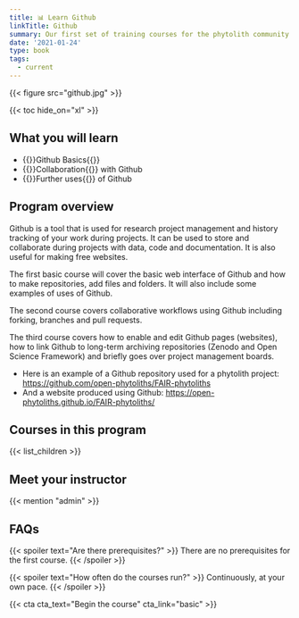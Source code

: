 ```yaml
---
title: 📊 Learn Github
linkTitle: Github
summary: Our first set of training courses for the phytolith community happened in three sessions in Spring 2022. Here are all of the material for these three sessions, so that you can work through them at your own pace. 
date: '2021-01-24'
type: book
tags:
  - current
---
```


{{< figure src="github.jpg" >}}

{{< toc hide_on="xl" >}}

## What you will learn

- {{<hl>}}Github Basics{{</hl>}}
- {{<hl>}}Collaboration{{</hl>}} with Github
- {{<hl>}}Further uses{{</hl>}} of Github 

## Program overview
Github is a tool that is used for research project management and history tracking of your work during projects. It can be used to store and collaborate during projects with data, code and documentation. It is also useful for making free websites. 

The first basic course will cover the basic web interface of Github and how to make repositories, add files and folders. It will also include some examples of uses of Github.  

The second course covers collaborative workflows using Github including forking, branches and pull requests.

The third course covers how to enable and edit Github pages (websites), how to link Github to long-term archiving repositories (Zenodo and Open Science Framework) and briefly goes over project management boards.

* Here is an example of a Github repository used for a phytolith project: https://github.com/open-phytoliths/FAIR-phytoliths
* And a website produced using Github: https://open-phytoliths.github.io/FAIR-phytoliths/


## Courses in this program

{{< list_children >}}

## Meet your instructor

{{< mention "admin" >}}

## FAQs

{{< spoiler text="Are there prerequisites?" >}}
There are no prerequisites for the first course.
{{< /spoiler >}}

{{< spoiler text="How often do the courses run?" >}}
Continuously, at your own pace.
{{< /spoiler >}}

{{< cta cta_text="Begin the course" cta_link="basic" >}}
